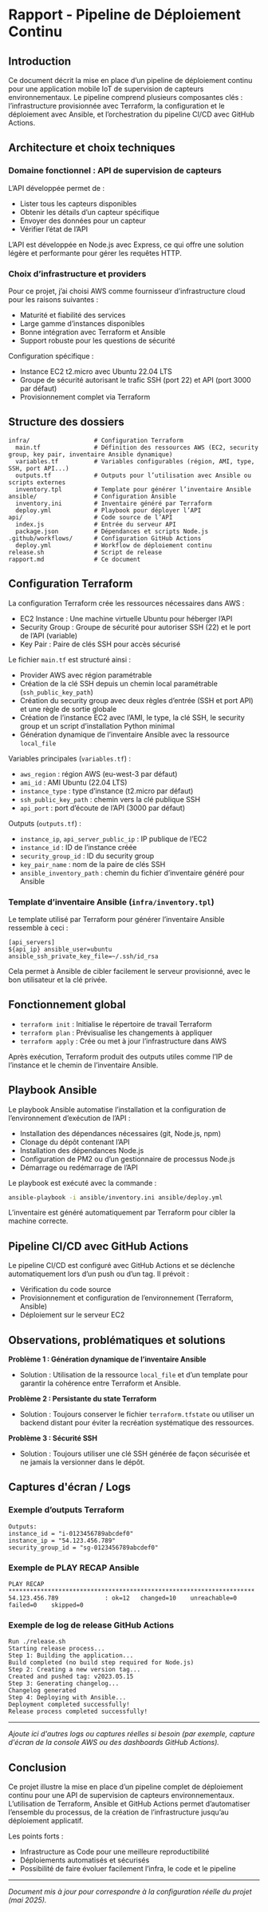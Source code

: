 # Rapport - Pipeline de Déploiement Continu

## Introduction
Ce document décrit la mise en place d’un pipeline de déploiement continu pour une application mobile IoT de supervision de capteurs environnementaux. Le pipeline comprend plusieurs composantes clés : l’infrastructure provisionnée avec Terraform, la configuration et le déploiement avec Ansible, et l’orchestration du pipeline CI/CD avec GitHub Actions.

## Architecture et choix techniques

### Domaine fonctionnel : API de supervision de capteurs
L’API développée permet de :
- Lister tous les capteurs disponibles
- Obtenir les détails d’un capteur spécifique
- Envoyer des données pour un capteur
- Vérifier l’état de l’API

L’API est développée en Node.js avec Express, ce qui offre une solution légère et performante pour gérer les requêtes HTTP.

### Choix d’infrastructure et providers
Pour ce projet, j’ai choisi AWS comme fournisseur d’infrastructure cloud pour les raisons suivantes :
- Maturité et fiabilité des services
- Large gamme d’instances disponibles
- Bonne intégration avec Terraform et Ansible
- Support robuste pour les questions de sécurité

Configuration spécifique :
- Instance EC2 t2.micro avec Ubuntu 22.04 LTS
- Groupe de sécurité autorisant le trafic SSH (port 22) et API (port 3000 par défaut)
- Provisionnement complet via Terraform

## Structure des dossiers

```
infra/                  # Configuration Terraform
  main.tf               # Définition des ressources AWS (EC2, security group, key pair, inventaire Ansible dynamique)
  variables.tf          # Variables configurables (région, AMI, type, SSH, port API...)
  outputs.tf            # Outputs pour l’utilisation avec Ansible ou scripts externes
  inventory.tpl         # Template pour générer l’inventaire Ansible
ansible/                # Configuration Ansible
  inventory.ini         # Inventaire généré par Terraform
  deploy.yml            # Playbook pour déployer l’API
api/                    # Code source de l’API
  index.js              # Entrée du serveur API
  package.json          # Dépendances et scripts Node.js
.github/workflows/      # Configuration GitHub Actions
  deploy.yml            # Workflow de déploiement continu
release.sh              # Script de release
rapport.md              # Ce document
```

## Configuration Terraform

La configuration Terraform crée les ressources nécessaires dans AWS :

- EC2 Instance : Une machine virtuelle Ubuntu pour héberger l’API
- Security Group : Groupe de sécurité pour autoriser SSH (22) et le port de l’API (variable)
- Key Pair : Paire de clés SSH pour accès sécurisé

Le fichier `main.tf` est structuré ainsi :
- Provider AWS avec région paramétrable
- Création de la clé SSH depuis un chemin local paramétrable (`ssh_public_key_path`)
- Création du security group avec deux règles d’entrée (SSH et port API) et une règle de sortie globale
- Création de l’instance EC2 avec l’AMI, le type, la clé SSH, le security group et un script d’installation Python minimal
- Génération dynamique de l’inventaire Ansible avec la ressource `local_file`

Variables principales (`variables.tf`) :
- `aws_region` : région AWS (eu-west-3 par défaut)
- `ami_id` : AMI Ubuntu (22.04 LTS)
- `instance_type` : type d’instance (t2.micro par défaut)
- `ssh_public_key_path` : chemin vers la clé publique SSH
- `api_port` : port d’écoute de l’API (3000 par défaut)

Outputs (`outputs.tf`) :
- `instance_ip`, `api_server_public_ip` : IP publique de l’EC2
- `instance_id` : ID de l’instance créée
- `security_group_id` : ID du security group
- `key_pair_name` : nom de la paire de clés SSH
- `ansible_inventory_path` : chemin du fichier d’inventaire généré pour Ansible

### Template d’inventaire Ansible (`infra/inventory.tpl`)

Le template utilisé par Terraform pour générer l’inventaire Ansible ressemble à ceci :
```
[api_servers]
${api_ip} ansible_user=ubuntu ansible_ssh_private_key_file=~/.ssh/id_rsa
```
Cela permet à Ansible de cibler facilement le serveur provisionné, avec le bon utilisateur et la clé privée.

## Fonctionnement global

- `terraform init` : Initialise le répertoire de travail Terraform
- `terraform plan` : Prévisualise les changements à appliquer
- `terraform apply` : Crée ou met à jour l’infrastructure dans AWS

Après exécution, Terraform produit des outputs utiles comme l’IP de l’instance et le chemin de l’inventaire Ansible.

## Playbook Ansible
Le playbook Ansible automatise l’installation et la configuration de l’environnement d’exécution de l’API :
- Installation des dépendances nécessaires (git, Node.js, npm)
- Clonage du dépôt contenant l’API
- Installation des dépendances Node.js
- Configuration de PM2 ou d’un gestionnaire de processus Node.js
- Démarrage ou redémarrage de l’API

Le playbook est exécuté avec la commande :
```bash
ansible-playbook -i ansible/inventory.ini ansible/deploy.yml
```
L’inventaire est généré automatiquement par Terraform pour cibler la machine correcte.

## Pipeline CI/CD avec GitHub Actions

Le pipeline CI/CD est configuré avec GitHub Actions et se déclenche automatiquement lors d’un push ou d’un tag. Il prévoit :
- Vérification du code source
- Provisionnement et configuration de l’environnement (Terraform, Ansible)
- Déploiement sur le serveur EC2

## Observations, problématiques et solutions

**Problème 1 : Génération dynamique de l’inventaire Ansible**
- Solution : Utilisation de la ressource `local_file` et d’un template pour garantir la cohérence entre Terraform et Ansible.

**Problème 2 : Persistante du state Terraform**
- Solution : Toujours conserver le fichier `terraform.tfstate` ou utiliser un backend distant pour éviter la recréation systématique des ressources.

**Problème 3 : Sécurité SSH**
- Solution : Toujours utiliser une clé SSH générée de façon sécurisée et ne jamais la versionner dans le dépôt.

## Captures d'écran / Logs

### Exemple d’outputs Terraform

```
Outputs:
instance_id = "i-0123456789abcdef0"
instance_ip = "54.123.456.789"
security_group_id = "sg-0123456789abcdef0"
```

### Exemple de PLAY RECAP Ansible

```
PLAY RECAP *********************************************************************
54.123.456.789             : ok=12   changed=10    unreachable=0    failed=0    skipped=0
```

### Exemple de log de release GitHub Actions

```
Run ./release.sh
Starting release process...
Step 1: Building the application...
Build completed (no build step required for Node.js)
Step 2: Creating a new version tag...
Created and pushed tag: v2023.05.15
Step 3: Generating changelog...
Changelog generated
Step 4: Deploying with Ansible...
Deployment completed successfully!
Release process completed successfully!
```

---

*Ajoute ici d'autres logs ou captures réelles si besoin (par exemple, capture d'écran de la console AWS ou des dashboards GitHub Actions).*

## Conclusion

Ce projet illustre la mise en place d’un pipeline complet de déploiement continu pour une API de supervision de capteurs environnementaux. L’utilisation de Terraform, Ansible et GitHub Actions permet d’automatiser l’ensemble du processus, de la création de l’infrastructure jusqu’au déploiement applicatif.

Les points forts :
- Infrastructure as Code pour une meilleure reproductibilité
- Déploiements automatisés et sécurisés
- Possibilité de faire évoluer facilement l’infra, le code et le pipeline

---

*Document mis à jour pour correspondre à la configuration réelle du projet (mai 2025).*